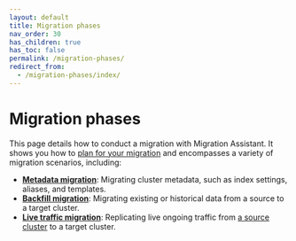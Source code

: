 ```yaml
---
layout: default
title: Migration phases
nav_order: 30
has_children: true
has_toc: false
permalink: /migration-phases/
redirect_from: 
  - /migration-phases/index/
---
```


# Migration phases

This page details how to conduct a migration with Migration Assistant. It shows you how to [plan for your migration]({{site.url}}{{site.baseurl}}/planning-your-migration/) and encompasses a variety of migration scenarios, including:

- [**Metadata migration**]({{site.url}}{{site.baseurl}}/migration-assistant/migration-phases/migrating-metadata/): Migrating cluster metadata, such as index settings, aliases, and templates.
- [**Backfill migration**]({{site.url}}{{site.baseurl}}/migration-assistant/migration-phases/backfill/): Migrating existing or historical data from a source to a target cluster.
- [**Live traffic migration**]({{site.url}}{{site.baseurl}}/migration-assistant/migration-phases/using-traffic-replayer/): Replicating live ongoing traffic from [a source cluster]({{site.url}}{{site.baseurl}}/migration-assistant/migration-phases/switching-traffic-from-the-source-cluster/) to a target cluster.





